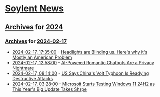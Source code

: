 # [Soylent News](../../../README.md)

## [Archives](../../index.md) for [2024](../index.md)

### [Archives](../../index.md) for [2024-02-17](index.md)

* [2024-02-17, 17:35:00](https://soylentnews.org/article.pl?sid=24/02/16/0848220&from=rss) - [Headlights are Blinding us. Here's why it's Mostly an American Problem](https://soylentnews.org/article.pl?sid=24/02/16/0848220&from=rss)
* [2024-02-17, 12:58:00](https://soylentnews.org/article.pl?sid=24/02/16/0141235&from=rss) - [AI-Powered Romantic Chatbots Are a Privacy Nightmare](https://soylentnews.org/article.pl?sid=24/02/16/0141235&from=rss)
* [2024-02-17, 08:14:00](https://soylentnews.org/article.pl?sid=24/02/16/0136238&from=rss) - [US Says China's Volt Typhoon Is Readying Destructive Attacks](https://soylentnews.org/article.pl?sid=24/02/16/0136238&from=rss)
* [2024-02-17, 03:28:00](https://soylentnews.org/article.pl?sid=24/02/16/0129233&from=rss) - [Microsoft Starts Testing Windows 11 24H2 as This Year's Big Update Takes Shape](https://soylentnews.org/article.pl?sid=24/02/16/0129233&from=rss)
